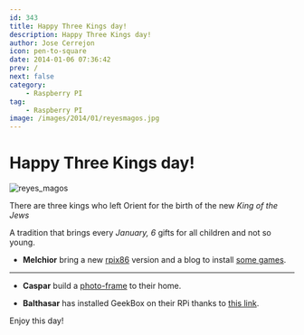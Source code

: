 ```yaml
---
id: 343
title: Happy Three Kings day!
description: Happy Three Kings day!
author: Jose Cerrejon
icon: pen-to-square
date: 2014-01-06 07:36:42
prev: /
next: false
category:
    - Raspberry PI
tag:
    - Raspberry PI
image: /images/2014/01/reyesmagos.jpg
---
```


# Happy Three Kings day!

![reyes_magos](/images/2014/01/reyesmagos.jpg)

There are three kings who left Orient for the birth of the new _King of the Jews_

A tradition that brings every _January, 6_ gifts for all children and not so young.

-   **Melchior** bring a new [rpix86](https://rpix86.patrickaalto.com/rpix86.zip) version and a blog to install [some games](https://ledgerlabs.us/raspberrypi/).

---

-   **Caspar** build a [photo-frame](https://www.ofbrooklyn.com/2014/01/2/building-photo-frame-raspberry-pi-motion-detector/) to their home.

-   **Balthasar** has installed GeekBox on their RPi thanks to [this link](https://translate.google.com/translate?sl=es&tl=en&js=n&prev=_t&hl=es&ie=UTF-8&u=http%3A%2F%2Fpicodotdev.github.io%2Fblog-bitix%2F2014%2F01%2Fraspberry-pi-como-media-center-con-geexbox%2F).

Enjoy this day!
